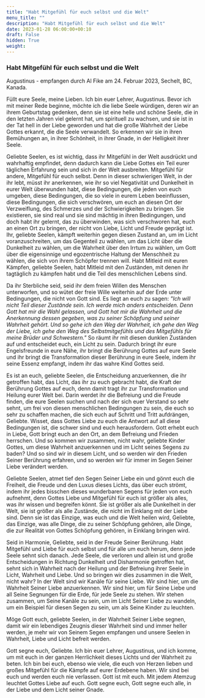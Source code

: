 ```yaml
---
title: "Habt Mitgefühl für euch selbst und die Welt"
menu_title: ""
description: "Habt Mitgefühl für euch selbst und die Welt"
date: 2023-01-28 06:00:00+00:10
draft: False
hidden: True
weight:
---
```

### Habt Mitgefühl für euch selbst und die Welt

Augustinus - empfangen durch Al Fike am 24. Februar 2023, Sechelt, BC, Kanada.

Füllt eure Seele, meine Lieben. Ich bin euer Lehrer, Augustinus. Bevor ich mit meiner Rede beginne, möchte ich die liebe Seele würdigen, deren wir an ihrem Geburtstag gedenken, denn sie ist eine helle und schöne Seele, die in den letzten Jahren viel gelernt hat, um spirituell zu wachsen, und sie ist in der Tat hell in der Liebe geworden und hat die große Wahrheit der Liebe Gottes erkannt, die die Seele verwandelt. So erkennen wir sie in ihren Bemühungen an, in ihrer Schönheit, in ihrer Gnade, in der Helligkeit ihrer Seele.

Geliebte Seelen, es ist wichtig, dass ihr Mitgefühl in der Welt ausdrückt und wahrhaftig empfindet, denn dadurch kann die Liebe Gottes ein Teil eurer täglichen Erfahrung sein und sich in der Welt ausbreiten. Mitgefühl für andere, Mitgefühl für euch selbst. Denn in dieser schwierigen Welt, in der ihr lebt, müsst ihr anerkennen, wie ihr so viel Negativität und Dunkelheit in eurer Welt überwunden habt, diese Bedingungen, die jeden von euch umgeben, diese Bedingungen, die so viele in eurem Leben beeinflussen, diese Bedingungen, die sich verschwören, um euch an diesen Ort der Verzweiflung, des Schmerzes und der Schwierigkeiten zu bringen. Sie existieren, sie sind real und sie sind mächtig in ihren Bedingungen, und doch habt ihr gelernt, das zu überwinden, was sich verschworen hat, euch an einen Ort zu bringen, der nicht von Liebe, Licht und Freude geprägt ist. Ihr, geliebte Seelen, kämpft weiterhin gegen diesen Zustand an, um im Licht voranzuschreiten, um das Gegenteil zu wählen, um das Licht über die Dunkelheit zu wählen, um die Wahrheit über den Irrtum zu wählen, um Gott über die eigensinnige und egozentrische Haltung der Menschheit zu wählen, die sich von ihrem Schöpfer trennen will. Habt Mitleid mit euren Kämpfen, geliebte Seelen, habt Mitleid mit den Zuständen, mit denen ihr tagtäglich zu kämpfen habt und die Teil des menschlichen Lebens sind.

Da ihr Sterbliche seid, seid ihr dem freien Willen des Menschen unterworfen, und so wütet der freie Wille weiterhin auf der Erde unter Bedingungen, die nicht von Gott sind. Es liegt an euch zu sagen: *"Ich will nicht Teil dieser Zustände sein. Ich werde mich anders entscheiden. Denn Gott hat mir die Wahl gelassen, und Gott hat mir die Wahrheit und die Anerkennung dessen gegeben, was zu seiner Schöpfung und seiner Wahrheit gehört. Und so gehe ich den Weg der Wahrheit, ich gehe den Weg der Liebe, ich gehe den Weg des Selbstmitgefühls und des Mitgefühls für meine Brüder und Schwestern."* So räumt ihr mit diesen dunklen Zuständen auf und entscheidet euch, ein Licht zu sein. Dadurch bringt ihr eure Engelsfreunde in eure Nähe, ihr bringt die Berührung Gottes auf eure Seele und ihr bringt die Transformation dieser Berührung in eure Seele, indem ihr seine Essenz empfangt, indem ihr das wahre Kind Gottes seid.

Es ist an euch, geliebte Seelen, die Entscheidung anzuerkennen, die ihr getroffen habt, das Licht, das ihr zu euch gebracht habt, die Kraft der Berührung Gottes auf euch, denn damit tragt ihr zur Transformation und Heilung eurer Welt bei. Darin werdet ihr die Befreiung und die Freude finden, die eure Seelen suchen und nach der sich euer Verstand so sehr sehnt, um frei von diesen menschlichen Bedingungen zu sein, die euch so sehr zu schaffen machen, die sich euch auf Schritt und Tritt aufdrängen, Geliebte. Wisset, dass Gottes Liebe zu euch die Antwort auf all diese Bedingungen ist, die schwer sind und euch herausfordern. Gott erhebt euch in Liebe, Gott bringt euch an den Ort, an dem Befreiung und Frieden herrschen. Und so kommen wir zusammen, nicht wahr, geliebte Kinder Gottes, um diese Wahrheit anzuerkennen und im Licht seines Segens zu baden? Und so sind wir in diesem Licht, und so werden wir den Frieden Seiner Berührung erfahren, und so werden wir für immer im Segen Seiner Liebe verändert werden.

Geliebte Seelen, atmet tief den Segen Seiner Liebe ein und gönnt euch die Freiheit, die Freude und den Luxus dieses Lichts, das über euch strömt, indem ihr jedes bisschen dieses wunderbaren Segens für jeden von euch aufnehmt, denn Gottes Liebe und Mitgefühl für euch ist größer als alles, was ihr wissen und begreifen könnt. Sie ist größer als alle Dunkelheit in der Welt, sie ist größer als alle Zustände, die nicht im Einklang mit der Liebe sind. Denn sie ist das Einzige, was euch und die Welt heilen wird, Geliebte, das Einzige, was alle Dinge, die zu seiner Schöpfung gehören, alle Dinge, die zur Realität von Gottes Schöpfung gehören, in Einklang bringen wird.

Seid in Harmonie, Geliebte, seid in der Freude Seiner Berührung. Habt Mitgefühl und Liebe für euch selbst und für alle um euch herum, denn jede Seele sehnt sich danach. Jede Seele, die verloren und allein ist und große Entscheidungen in Richtung Dunkelheit und Disharmonie getroffen hat, sehnt sich in Wahrheit nach der Heilung und der Befreiung ihrer Seele in Licht, Wahrheit und Liebe. Und so bringen wir dies zusammen in die Welt, nicht wahr? In der Welt sind wir Kanäle für seine Liebe. Wir sind hier, um die Wahrheit Seiner Liebe anzuerkennen. Wir sind hier, um für Seine Liebe und all Seine Segnungen für die Erde, für jede Seele zu stehen. Wir stehen zusammen, um Seine Kanäle zu sein, um im Licht Seiner Liebe zu wandeln, um ein Beispiel für diesen Segen zu sein, um als Seine Kinder zu leuchten.

Möge Gott euch, geliebte Seelen, in der Wahrheit Seiner Liebe segnen, damit wir ein lebendiges Zeugnis dieser Wahrheit sind und immer heller werden, je mehr wir von Seinem Segen empfangen und unsere Seelen in Wahrheit, Liebe und Licht befreit werden.

Gott segne euch, Geliebte. Ich bin euer Lehrer, Augustinus, und ich komme, um mit euch in der ganzen Herrlichkeit dieses Lichts und der Wahrheit zu beten. Ich bin bei euch, ebenso wie viele, die euch von Herzen lieben und großes Mitgefühl für die Kämpfe auf eurer Erdebene haben. Wir sind bei euch und werden euch nie verlassen. Gott ist mit euch. Mit jedem Atemzug leuchtet Gottes Liebe auf euch. Gott segne euch, Gott segne euch alle, in der Liebe und dem Licht seiner Gnade.
